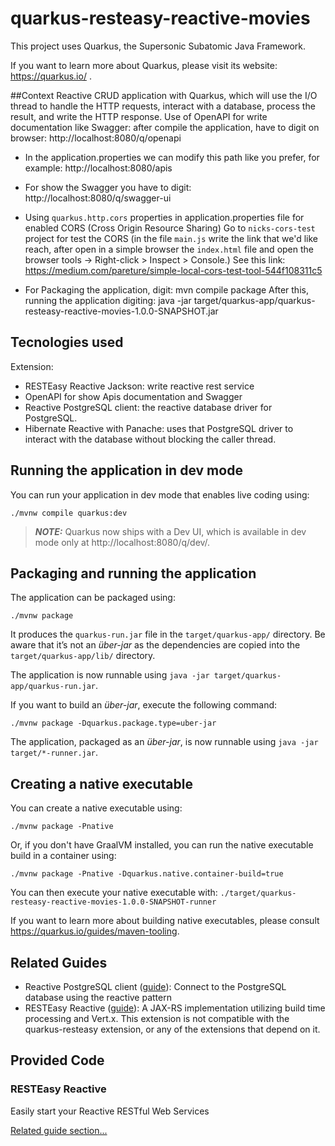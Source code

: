 # quarkus-resteasy-reactive-movies

This project uses Quarkus, the Supersonic Subatomic Java Framework.

If you want to learn more about Quarkus, please visit its website: https://quarkus.io/ .

##Context
Reactive CRUD application with Quarkus, which will use the I/O thread to handle the HTTP requests, 
interact with a database, process the result, and write the HTTP response.
Use of OpenAPI for write documentation like Swagger: after compile the application,
have to digit on browser: http://localhost:8080/q/openapi

- In the application.properties we can modify this path like you prefer, for example: http://localhost:8080/apis

- For show the Swagger you have to digit: http://localhost:8080/q/swagger-ui

- Using `quarkus.http.cors` properties in application.properties file for enabled CORS (Cross Origin Resource Sharing)
  Go to `nicks-cors-test` project for test the CORS (in the file `main.js` write the link that we'd like reach, after 
  open in a simple browser the `index.html` file and open the browser tools -> Right-click > Inspect > Console.)
  See this link: https://medium.com/pareture/simple-local-cors-test-tool-544f108311c5

- For Packaging the application, digit: mvn compile package
After this, running the application digiting: 
java -jar target/quarkus-app/quarkus-resteasy-reactive-movies-1.0.0-SNAPSHOT.jar

## Tecnologies used
Extension:
- RESTEasy Reactive Jackson: write reactive rest service
- OpenAPI for show Apis documentation and Swagger
- Reactive PostgreSQL client: the reactive database driver for PostgreSQL. 
- Hibernate Reactive with Panache: uses that PostgreSQL driver to interact with the database without blocking the caller thread.


## Running the application in dev mode

You can run your application in dev mode that enables live coding using:
```shell script
./mvnw compile quarkus:dev
```

> **_NOTE:_**  Quarkus now ships with a Dev UI, which is available in dev mode only at http://localhost:8080/q/dev/.

## Packaging and running the application

The application can be packaged using:
```shell script
./mvnw package
```
It produces the `quarkus-run.jar` file in the `target/quarkus-app/` directory.
Be aware that it’s not an _über-jar_ as the dependencies are copied into the `target/quarkus-app/lib/` directory.

The application is now runnable using `java -jar target/quarkus-app/quarkus-run.jar`.

If you want to build an _über-jar_, execute the following command:
```shell script
./mvnw package -Dquarkus.package.type=uber-jar
```

The application, packaged as an _über-jar_, is now runnable using `java -jar target/*-runner.jar`.

## Creating a native executable

You can create a native executable using: 
```shell script
./mvnw package -Pnative
```

Or, if you don't have GraalVM installed, you can run the native executable build in a container using: 
```shell script
./mvnw package -Pnative -Dquarkus.native.container-build=true
```

You can then execute your native executable with: `./target/quarkus-resteasy-reactive-movies-1.0.0-SNAPSHOT-runner`

If you want to learn more about building native executables, please consult https://quarkus.io/guides/maven-tooling.

## Related Guides

- Reactive PostgreSQL client ([guide](https://quarkus.io/guides/reactive-sql-clients)): Connect to the PostgreSQL database using the reactive pattern
- RESTEasy Reactive ([guide](https://quarkus.io/guides/resteasy-reactive)): A JAX-RS implementation utilizing build time processing and Vert.x. This extension is not compatible with the quarkus-resteasy extension, or any of the extensions that depend on it.

## Provided Code

### RESTEasy Reactive

Easily start your Reactive RESTful Web Services

[Related guide section...](https://quarkus.io/guides/getting-started-reactive#reactive-jax-rs-resources)
